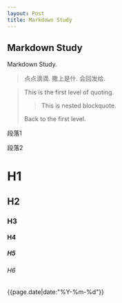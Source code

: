 ```yaml
---
layout: Post
title: Markdown Study
---
```


## Markdown Study

Markdown Study.

>点点滴滴.
撒上是什.
会回发给.

> This is the first level of quoting.
>
> > This is nested blockquote.
>
> Back to the first level.

段落1

段落2

# H1

## H2

### H3

#### H4

##### H5

###### H6

{{page.date|date:"%Y-%m-%d"}}
